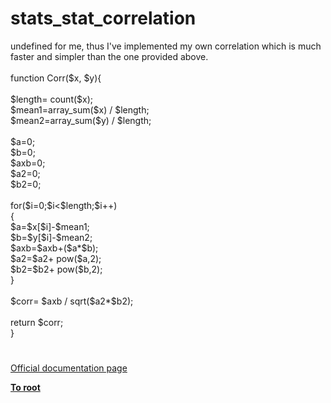# stats_stat_correlation




<div class="phpcode"><span class="html">
undefined for me, thus I&apos;ve implemented my own correlation which is much faster and simpler than the one provided above.<br><br>function Corr($x, $y){<br><br>$length= count($x);<br>$mean1=array_sum($x) / $length;<br>$mean2=array_sum($y) / $length;<br><br>$a=0;<br>$b=0;<br>$axb=0;<br>$a2=0;<br>$b2=0;<br><br>for($i=0;$i&lt;$length;$i++)<br>{<br>$a=$x[$i]-$mean1;<br>$b=$y[$i]-$mean2;<br>$axb=$axb+($a*$b);<br>$a2=$a2+ pow($a,2);<br>$b2=$b2+ pow($b,2);<br>}<br><br>$corr= $axb / sqrt($a2*$b2);<br><br>return $corr;<br>}</span>
</div>
  

#

[Official documentation page](https://www.php.net/manual/en/function.stats-stat-correlation.php)

**[To root](/README.md)**
